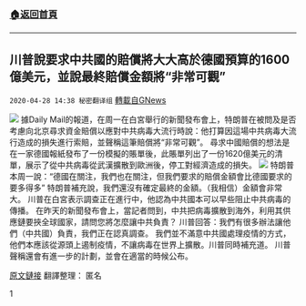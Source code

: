 ###  [:house:返回首頁](https://github.com/ourhimalayas/txt)
---

## 川普說要求中共國的賠償將大大高於德國預算的1600億美元，並說最終賠償金額將“非常可觀”
`2020-04-28 14:38 秘密翻译组` [轉載自GNews](https://gnews.org/zh-hant/187900/)

![](https://s3.amazonaws.com/gnews-media-offload/wp-content/uploads/2020/04/28143527/%E5%B7%9D%E6%99%AE%E5%88%9D%E6%AD%A5%E8%A6%81%E6%B1%82%E4%B8%AD%E5%85%B1%E5%9B%BD%E8%B5%94%E5%81%BF1600%E4%BA%BF%E7%BE%8E%E5%85%83%EF%BC%8C%E5%B9%B6%E5%A8%81%E8%83%81%E6%9C%80%E7%BB%88%E8%B5%94%E5%81%BF%E9%87%91%E9%A2%9D%E5%B0%86%E2%80%9C%E9%9D%9E%E5%B8%B8%E5%8F%AF%E8%A7%82%E2%80%9D-1.jpg)
據Daily Mail的報道，在周一在白宮舉行的新聞發布會上，特朗普在被問及是否考慮向北京尋求資金賠償以應對中共病毒大流行時說：他打算因這場中共病毒大流行造成的損失進行索賠，並聲稱這筆賠償將“非常可觀”。
尋求中國賠償的想法是在一家德國報紙發布了一份模擬的賬單後，此賬單列出了一份1620億美元的清單，展示了從中共病毒從武漢擴散到歐洲後，停工對經濟造成的損失。
![](https://s3.amazonaws.com/gnews-media-offload/wp-content/uploads/2020/04/28143604/%E5%B7%9D%E6%99%AE%E5%88%9D%E6%AD%A5%E8%A6%81%E6%B1%82%E4%B8%AD%E5%85%B1%E5%9B%BD%E8%B5%94%E5%81%BF1600%E4%BA%BF%E7%BE%8E%E5%85%83%EF%BC%8C%E5%B9%B6%E5%A8%81%E8%83%81%E6%9C%80%E7%BB%88%E8%B5%94%E5%81%BF%E9%87%91%E9%A2%9D%E5%B0%86%E2%80%9C%E9%9D%9E%E5%B8%B8%E5%8F%AF%E8%A7%82%E2%80%9D2-1.jpg)
特朗普本周一說：“德國在關注，我們也在關注，但我們要求的賠償金額會比德國要求的要多得多”
特朗普補充說，我們還沒有確定最終的金額。（我相信）金額會非常大。
川普在白宮表示調查正在進行中，他認為中共國本可以早些阻止中共病毒的傳播。
在昨天的新聞發布會上，當記者問到，中共把病毒擴散到海外，利用其供應鏈要挾全球國家，請問您將怎麼讓中共負責？
川普回答：我們有很多辦法讓他們（中共國）負責，我們正在認真調查。
我們並不滿意中共國處理疫情的方式，他們本應該從源頭上遏制疫情，不讓病毒在世界上擴散。川普同時補充道。
川普聲稱還會有進一步的計劃，並會在適當的時候公布。

[原文鏈接](https://www.dailymail.co.uk/news/article-8263729/Trump-says-bill-China-substantial-money-coronavirus-damage.html)
翻譯整理： 匿名

1

